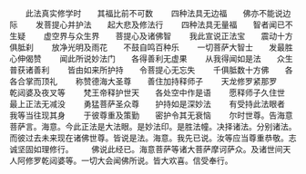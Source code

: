 <!-- { "loadSidebar": true } -->
　　此法真实修学时　　其福比前不可数
　　四种法具无边福　　佛亦不能说边际
　　发菩提心并护法　　起大悲及修法行
　　四种法具无量福　　智者闻已不生疑
　　虚空界与众生界　　菩提心及诸佛智
　　我此宣说正法宝　　震动十方俱胝刹
　　放净光明及雨花　　不鼓自鸣百种乐
　　一切菩萨大智士　　发最胜心伸偈赞
　　闻此所说妙法门　　各得善利无虚果
　　从我得闻如是法　　众生普获诸善利
　　皆由如来所护持　　令菩提心无忘失
　　千俱胝数十方佛　　各各合掌而顶礼
　　称赞德海大圣尊　　善住加持释师子
　　天龙修罗紧那罗　　乾闼婆及夜叉等
　　梵王帝释护世天　　各处空中作是语
　　愿释师子久住世　　最上正法无减没
　　勇猛菩萨圣众尊　　护持如是深妙法
　　有受持此法眼者　　我等当往现其身
　　于彼尊重及策勤　　密护令其无衰恼
　　尔时世尊。告海意菩萨言。海意。今此正法是大法眼。是妙法印。是胜法幢。决择诸法。分别诸法。而彼过去未来现在诸佛世尊。皆说是法。海意。我先已说。汝等应当尊重恭敬。志诚坚固如理修行。
　　佛说此经已。海意菩萨等诸大菩萨摩诃萨众。及诸世间天人阿修罗乾闼婆等。一切大会闻佛所说。皆大欢喜。信受奉行。



